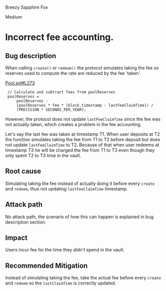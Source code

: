 Breezy Sapphire Fox

Medium

# Incorrect fee accounting.

## Bug description
When calling `create()` or `redeem()` the protocol simulates taking the fee so reserves used to compute the rate are reduced by the fee 'taken'.

[Pool.sol#L273](https://github.com/sherlock-audit/2024-12-plaza-finance/blob/14a962c52a8f4731bbe4655a2f6d0d85e144c7c2/plaza-evm/src/Pool.sol#L273)
```solidity
 // Calculate and subtract fees from poolReserves
 poolReserves =
     poolReserves -
     (poolReserves * fee * (block.timestamp - lastFeeClaimTime)) /
     (PRECISION * SECONDS_PER_YEAR);
```

However, the protocol does not update `lastFeeClaimTime` since the fee was not actually taken, which creates a problem in the fee accounting. 

Let's say the last fee was taken at timestamp T1. When user deposits at T2 the function simulates taking the fee from T1 to T2 before deposit but does not update `lastFeeClaimTime` to T2. Because of that when user redeems at timestamp T3 he will be charged the fee from T1 to T3 even though they only spent T2 to T3 time in the vault.

## Root cause
Simulating taking the fee instead of actually doing it before every `create` and `redeem`, thus not updating `lastFeeClaimTime` timestamp.

## Attack path
No attack path, the scenario of how this can happen is explained in bug description section.

## Impact
Users incur fee for the time they didn't spend in the vault.

## Recommended Mitigation
Instead of simulating taking the fee, take the actual fee before every `create` and `redeem` so the `lastClaimTime` is correctly updated.